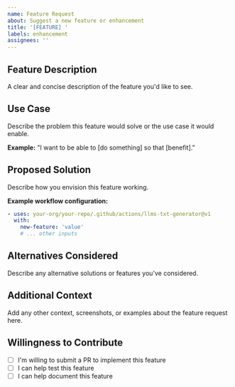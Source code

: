 ```yaml
---
name: Feature Request
about: Suggest a new feature or enhancement
title: '[FEATURE] '
labels: enhancement
assignees: ''
---
```


## Feature Description

A clear and concise description of the feature you'd like to see.

## Use Case

Describe the problem this feature would solve or the use case it would enable.

**Example:**
"I want to be able to [do something] so that [benefit]."

## Proposed Solution

Describe how you envision this feature working.

**Example workflow configuration:**
```yaml
- uses: your-org/your-repo/.github/actions/llms-txt-generator@v1
  with:
    new-feature: 'value'
    # ... other inputs
```

## Alternatives Considered

Describe any alternative solutions or features you've considered.

## Additional Context

Add any other context, screenshots, or examples about the feature request here.

## Willingness to Contribute

- [ ] I'm willing to submit a PR to implement this feature
- [ ] I can help test this feature
- [ ] I can help document this feature
